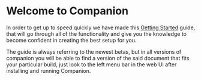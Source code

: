 # Welcome to Companion

In order to get up to speed quickly we have made this [Getting Started](https://github.com/bitfocus/companion/blob/master/documentation/gettingstarted.md) guide, that will go through all of the functionality and give you the knowledge to become confident in creating the best setup for you. 

The guide is always referring to the newest betas, but in all versions of companion you will be able to find a version of the said document that fits your particular build, just look to the left menu bar in the web UI after installing and running Companion.
